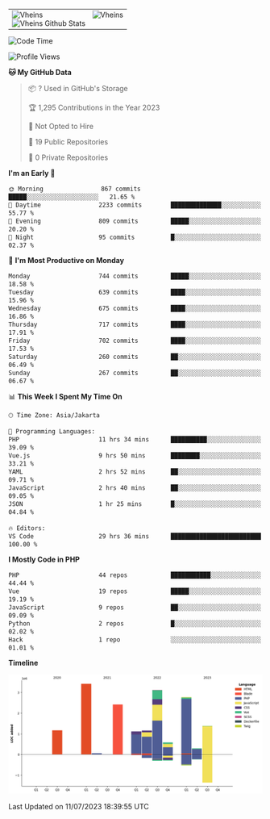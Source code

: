 <table>
  <tr>
    <td valign="top">
      <img src="https://github-readme-streak-stats.herokuapp.com/?user=Vheins&" alt="Vheins" /><br/>
      <img src="https://github-readme-stats.vercel.app/api?username=vheins&count_private=true&show_icons=true" alt="Vheins Github Stats">
    </td>
    <td valign="top">
      <img src="https://github-readme-stats.vercel.app/api/top-langs/?username=Vheins&count_private=true" alt="Vheins" /><br/>
    </td>
  </tr>
</table>

<!--START_SECTION:waka-->
![Code Time](http://img.shields.io/badge/Code%20Time-385%20hrs%205%20mins-blue)

![Profile Views](http://img.shields.io/badge/Profile%20Views-0-blue)

**🐱 My GitHub Data** 

> 📦 ? Used in GitHub's Storage 
 > 
> 🏆 1,295 Contributions in the Year 2023
 > 
> 🚫 Not Opted to Hire
 > 
> 📜 19 Public Repositories 
 > 
> 🔑 0 Private Repositories 
 > 
**I'm an Early 🐤** 

```text
🌞 Morning                867 commits         █████░░░░░░░░░░░░░░░░░░░░   21.65 % 
🌆 Daytime                2233 commits        ██████████████░░░░░░░░░░░   55.77 % 
🌃 Evening                809 commits         █████░░░░░░░░░░░░░░░░░░░░   20.20 % 
🌙 Night                  95 commits          █░░░░░░░░░░░░░░░░░░░░░░░░   02.37 % 
```
📅 **I'm Most Productive on Monday** 

```text
Monday                   744 commits         █████░░░░░░░░░░░░░░░░░░░░   18.58 % 
Tuesday                  639 commits         ████░░░░░░░░░░░░░░░░░░░░░   15.96 % 
Wednesday                675 commits         ████░░░░░░░░░░░░░░░░░░░░░   16.86 % 
Thursday                 717 commits         ████░░░░░░░░░░░░░░░░░░░░░   17.91 % 
Friday                   702 commits         ████░░░░░░░░░░░░░░░░░░░░░   17.53 % 
Saturday                 260 commits         ██░░░░░░░░░░░░░░░░░░░░░░░   06.49 % 
Sunday                   267 commits         ██░░░░░░░░░░░░░░░░░░░░░░░   06.67 % 
```


📊 **This Week I Spent My Time On** 

```text
🕑︎ Time Zone: Asia/Jakarta

💬 Programming Languages: 
PHP                      11 hrs 34 mins      ██████████░░░░░░░░░░░░░░░   39.09 % 
Vue.js                   9 hrs 50 mins       ████████░░░░░░░░░░░░░░░░░   33.21 % 
YAML                     2 hrs 52 mins       ██░░░░░░░░░░░░░░░░░░░░░░░   09.71 % 
JavaScript               2 hrs 40 mins       ██░░░░░░░░░░░░░░░░░░░░░░░   09.05 % 
JSON                     1 hr 25 mins        █░░░░░░░░░░░░░░░░░░░░░░░░   04.84 % 

🔥 Editors: 
VS Code                  29 hrs 36 mins      █████████████████████████   100.00 % 
```

**I Mostly Code in PHP** 

```text
PHP                      44 repos            ███████████░░░░░░░░░░░░░░   44.44 % 
Vue                      19 repos            █████░░░░░░░░░░░░░░░░░░░░   19.19 % 
JavaScript               9 repos             ██░░░░░░░░░░░░░░░░░░░░░░░   09.09 % 
Python                   2 repos             █░░░░░░░░░░░░░░░░░░░░░░░░   02.02 % 
Hack                     1 repo              ░░░░░░░░░░░░░░░░░░░░░░░░░   01.01 % 
```



**Timeline**

![Lines of Code chart](https://raw.githubusercontent.com/vheins/vheins/main/assets/bar_graph.png)


 Last Updated on 11/07/2023 18:39:55 UTC
<!--END_SECTION:waka-->
